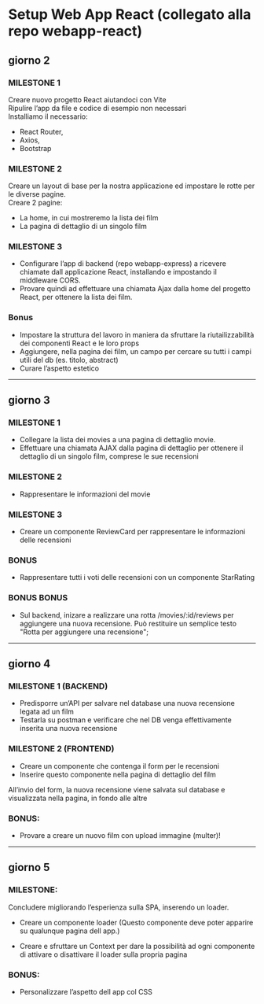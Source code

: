 # Setup Web App React (collegato alla repo webapp-react)

## giorno 2

### MILESTONE 1
Creare nuovo progetto React aiutandoci con Vite  
Ripulire l’app da file e codice di esempio non necessari  
Installiamo il necessario: 
- React Router, 
- Axios,
- Bootstrap  
### MILESTONE 2
Creare un layout di base per la nostra applicazione ed impostare le rotte per le diverse pagine.  
Creare 2 pagine:
- La home, in cui mostreremo la lista dei film
- La pagina di dettaglio di un singolo film

### MILESTONE 3
- Configurare l’app di backend (repo webapp-express) a ricevere chiamate dall applicazione React, installando e impostando il middleware CORS.  
- Provare quindi ad effettuare una chiamata Ajax dalla home del progetto React, per ottenere la lista dei film.

### Bonus
- Impostare la struttura del lavoro in maniera da sfruttare la riutailizzabilità dei componenti React e le loro props
- Aggiungere, nella pagina dei film, un campo per cercare su tutti i campi utili del db (es. titolo, abstract)
- Curare l’aspetto estetico 
---

## giorno 3


### MILESTONE 1
- Collegare la lista dei movies a una pagina di dettaglio movie.  
- Effettuare una chiamata AJAX dalla pagina di dettaglio per ottenere il dettaglio di un singolo film, comprese le sue recensioni
### MILESTONE 2
- Rappresentare le informazioni del movie
### MILESTONE 3
- Creare un componente ReviewCard per rappresentare le informazioni delle recensioni
### BONUS
- Rappresentare tutti i voti delle recensioni con un componente StarRating
### BONUS BONUS
- Sul backend, inizare a realizzare una rotta /movies/:id/reviews per aggiungere una nuova recensione.
Può restituire un semplice testo "Rotta per aggiungere una recensione";
---

## giorno 4

### MILESTONE 1 (BACKEND)
- Predisporre un’API per salvare nel database una nuova recensione legata ad un film
- Testarla su postman e verificare che nel DB venga effettivamente inserita una nuova recensione

### MILESTONE 2 (FRONTEND)
- Creare un componente che contenga il form per le recensioni
- Inserire questo componente nella pagina di dettaglio del film  

 All’invio del form, la nuova recensione viene salvata sul database e visualizzata nella pagina, in fondo alle altre

###  BONUS:
- Provare a creare un nuovo film con upload immagine (multer)!  
---

## giorno 5

### MILESTONE:

Concludere migliorando l’esperienza sulla SPA, inserendo un loader.

- Creare un componente loader  (Questo componente deve poter apparire su qualunque pagina dell app.)

- Creare e sfruttare un Context per dare la possibilità ad ogni componente di attivare o disattivare il loader sulla propria pagina

### BONUS:
- Personalizzare l’aspetto dell app col CSS
